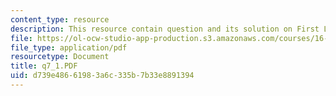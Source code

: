 ```yaml
---
content_type: resource
description: This resource contain question and its solution on First Law of Thermodynamics.
file: https://ol-ocw-studio-app-production.s3.amazonaws.com/courses/16-01-unified-engineering-i-ii-iii-iv-fall-2005-spring-2006/d739e48661983a6c335b7b33e8891394_q7_1.PDF
file_type: application/pdf
resourcetype: Document
title: q7_1.PDF
uid: d739e486-6198-3a6c-335b-7b33e8891394
---
```

